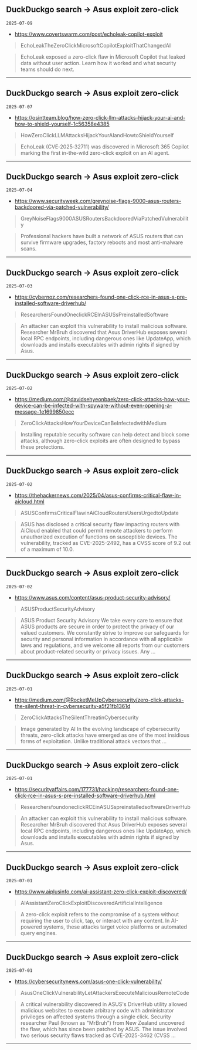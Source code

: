 ## DuckDuckgo search -> Asus exploit zero-click
`2025-07-09`

* https://www.covertswarm.com/post/echoleak-copilot-exploit

<blockquote>
 EchoLeakTheZeroClickMicrosoftCopilotExploitThatChangedAI
</blockquote>
<blockquote>
EchoLeak exposed a zero-click flaw in Microsoft Copilot that leaked data without user action. Learn how it worked and what security teams should do next.
</blockquote>

---

## DuckDuckgo search -> Asus exploit zero-click
`2025-07-07`

* https://osintteam.blog/how-zero-click-llm-attacks-hijack-your-ai-and-how-to-shield-yourself-1c56358e4385

<blockquote>
 HowZeroClickLLMAttacksHijackYourAIandHowtoShieldYourself
</blockquote>
<blockquote>
EchoLeak (CVE‑2025‑32711) was discovered in Microsoft 365 Copilot marking the first in-the-wild zero-click exploit on an AI agent.
</blockquote>

---

## DuckDuckgo search -> Asus exploit zero-click
`2025-07-04`

* https://www.securityweek.com/greynoise-flags-9000-asus-routers-backdoored-via-patched-vulnerability/

<blockquote>
 GreyNoiseFlags9000ASUSRoutersBackdooredViaPatchedVulnerability
</blockquote>
<blockquote>
Professional hackers have built a network of ASUS routers that can survive firmware upgrades, factory reboots and most anti-malware scans.
</blockquote>

---

## DuckDuckgo search -> Asus exploit zero-click
`2025-07-03`

* https://cybernoz.com/researchers-found-one-click-rce-in-asus-s-pre-installed-software-driverhub/

<blockquote>
 ResearchersFoundOneclickRCEInASUSsPreinstalledSoftware
</blockquote>
<blockquote>
An attacker can exploit this vulnerability to install malicious software. Researcher MrBruh discovered that Asus DriverHub exposes several local RPC endpoints, including dangerous ones like UpdateApp, which downloads and installs executables with admin rights if signed by Asus.
</blockquote>

---

## DuckDuckgo search -> Asus exploit zero-click
`2025-07-02`

* https://medium.com/@davidsehyeonbaek/zero-click-attacks-how-your-device-can-be-infected-with-spyware-without-even-opening-a-message-1e1699850ecc

<blockquote>
 ZeroClickAttacksHowYourDeviceCanBeInfectedwithMedium
</blockquote>
<blockquote>
Installing reputable security software can help detect and block some attacks, although zero-click exploits are often designed to bypass these protections.
</blockquote>

---

## DuckDuckgo search -> Asus exploit zero-click
`2025-07-02`

* https://thehackernews.com/2025/04/asus-confirms-critical-flaw-in-aicloud.html

<blockquote>
 ASUSConfirmsCriticalFlawinAiCloudRoutersUsersUrgedtoUpdate
</blockquote>
<blockquote>
ASUS has disclosed a critical security flaw impacting routers with AiCloud enabled that could permit remote attackers to perform unauthorized execution of functions on susceptible devices. The vulnerability, tracked as CVE-2025-2492, has a CVSS score of 9.2 out of a maximum of 10.0.
</blockquote>

---

## DuckDuckgo search -> Asus exploit zero-click
`2025-07-02`

* https://www.asus.com/content/asus-product-security-advisory/

<blockquote>
 ASUSProductSecurityAdvisory
</blockquote>
<blockquote>
ASUS Product Security Advisory We take every care to ensure that ASUS products are secure in order to protect the privacy of our valued customers. We constantly strive to improve our safeguards for security and personal information in accordance with all applicable laws and regulations, and we welcome all reports from our customers about product-related security or privacy issues. Any ...
</blockquote>

---

## DuckDuckgo search -> Asus exploit zero-click
`2025-07-01`

* https://medium.com/@RocketMeUpCybersecurity/zero-click-attacks-the-silent-threat-in-cybersecurity-a5f21fb1361d

<blockquote>
 ZeroClickAttacksTheSilentThreatinCybersecurity
</blockquote>
<blockquote>
Image generated by AI In the evolving landscape of cybersecurity threats, zero-click attacks have emerged as one of the most insidious forms of exploitation. Unlike traditional attack vectors that ...
</blockquote>

---

## DuckDuckgo search -> Asus exploit zero-click
`2025-07-01`

* https://securityaffairs.com/177731/hacking/researchers-found-one-click-rce-in-asus-s-pre-installed-software-driverhub.html

<blockquote>
 ResearchersfoundoneclickRCEinASUSspreinstalledsoftwareDriverHub
</blockquote>
<blockquote>
An attacker can exploit this vulnerability to install malicious software. Researcher MrBruh discovered that Asus DriverHub exposes several local RPC endpoints, including dangerous ones like UpdateApp, which downloads and installs executables with admin rights if signed by Asus.
</blockquote>

---

## DuckDuckgo search -> Asus exploit zero-click
`2025-07-01`

* https://www.aiplusinfo.com/ai-assistant-zero-click-exploit-discovered/

<blockquote>
 AIAssistantZeroClickExploitDiscoveredArtificialIntelligence
</blockquote>
<blockquote>
A zero-click exploit refers to the compromise of a system without requiring the user to click, tap, or interact with any content. In AI-powered systems, these attacks target voice platforms or automated query engines.
</blockquote>

---

## DuckDuckgo search -> Asus exploit zero-click
`2025-07-01`

* https://cybersecuritynews.com/asus-one-click-vulnerability/

<blockquote>
 AsusOneClickVulnerabilityLetAttackersExecuteMaliciousRemoteCode
</blockquote>
<blockquote>
A critical vulnerability discovered in ASUS's DriverHub utility allowed malicious websites to execute arbitrary code with administrator privileges on affected systems through a single click. Security researcher Paul (known as &quot;MrBruh&quot;) from New Zealand uncovered the flaw, which has since been patched by ASUS. The issue involved two serious security flaws tracked as CVE-2025-3462 (CVSS ...
</blockquote>

---

